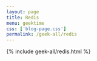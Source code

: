 ```yaml
---
layout: page
title: Redis
menu: geektime
css: ['blog-page.css']
permalink: /geek-all/redis
---
```


{% include geek-all/redis.html %}
